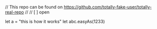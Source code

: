 // This repo can be found on https://github.com/totally-fake-user/totally-real-repo
//
// [ ] open 

let a = "this is how it works"
let abc.easyAs(1233)